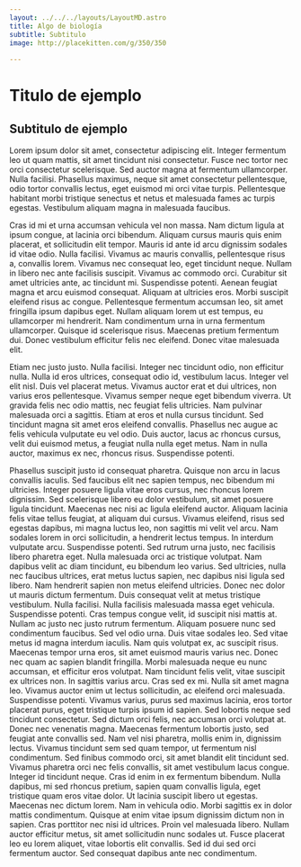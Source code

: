 ```yaml
---
layout: ../../../layouts/LayoutMD.astro
title: Algo de biología
subtitle: Subtitulo
image: http://placekitten.com/g/350/350
 
---
```

# Titulo de ejemplo

## Subtitulo de ejemplo
Lorem ipsum dolor sit amet, consectetur adipiscing elit. Integer fermentum leo ut quam mattis, sit amet tincidunt nisi consectetur. Fusce nec tortor nec orci consectetur scelerisque. Sed auctor magna at fermentum ullamcorper. Nulla facilisi. Phasellus maximus, neque sit amet consectetur pellentesque, odio tortor convallis lectus, eget euismod mi orci vitae turpis. Pellentesque habitant morbi tristique senectus et netus et malesuada fames ac turpis egestas. Vestibulum aliquam magna in malesuada faucibus. 

Cras id mi et urna accumsan vehicula vel non massa. Nam dictum ligula at ipsum congue, at lacinia orci bibendum. Aliquam cursus mauris quis enim placerat, et sollicitudin elit tempor. Mauris id ante id arcu dignissim sodales id vitae odio. Nulla facilisi. Vivamus ac mauris convallis, pellentesque risus a, convallis lorem. Vivamus nec consequat leo, eget tincidunt neque. Nullam in libero nec ante facilisis suscipit. Vivamus ac commodo orci. Curabitur sit amet ultricies ante, ac tincidunt mi. Suspendisse potenti. Aenean feugiat magna et arcu euismod consequat. Aliquam at ultricies eros. Morbi suscipit eleifend risus ac congue. Pellentesque fermentum accumsan leo, sit amet fringilla ipsum dapibus eget. Nullam aliquam lorem ut est tempus, eu ullamcorper mi hendrerit. Nam condimentum urna in urna fermentum ullamcorper. Quisque id scelerisque risus. Maecenas pretium fermentum dui. Donec vestibulum efficitur felis nec eleifend. Donec vitae malesuada elit. 

Etiam nec justo justo. Nulla facilisi. Integer nec tincidunt odio, non efficitur nulla. Nulla id eros ultrices, consequat odio id, vestibulum lacus. Integer vel elit nisl. Duis vel placerat metus. Vivamus auctor erat et dui ultrices, non varius eros pellentesque. Vivamus semper neque eget bibendum viverra. Ut gravida felis nec odio mattis, nec feugiat felis ultricies. Nam pulvinar malesuada orci a sagittis. Etiam at eros et nulla cursus tincidunt. Sed tincidunt magna sit amet eros eleifend convallis. Phasellus nec augue ac felis vehicula vulputate eu vel odio. Duis auctor, lacus ac rhoncus cursus, velit dui euismod metus, a feugiat nulla nulla eget metus. Nam in nulla auctor, maximus ex nec, rhoncus risus. Suspendisse potenti. 

Phasellus suscipit justo id consequat pharetra. Quisque non arcu in lacus convallis iaculis. Sed faucibus elit nec sapien tempus, nec bibendum mi ultricies. Integer posuere ligula vitae eros cursus, nec rhoncus lorem dignissim. Sed scelerisque libero eu dolor vestibulum, sit amet posuere ligula tincidunt. Maecenas nec nisi ac ligula eleifend auctor. Aliquam lacinia felis vitae tellus feugiat, at aliquam dui cursus. Vivamus eleifend, risus sed egestas dapibus, mi magna luctus leo, non sagittis mi velit vel arcu. Nam sodales lorem in orci sollicitudin, a hendrerit lectus tempus. In interdum vulputate arcu. Suspendisse potenti. Sed rutrum urna justo, nec facilisis libero pharetra eget. Nulla malesuada orci ac tristique volutpat. Nam dapibus velit ac diam tincidunt, eu bibendum leo varius. Sed ultricies, nulla nec faucibus ultrices, erat metus luctus sapien, nec dapibus nisi ligula sed libero. Nam hendrerit sapien non metus eleifend ultricies. Donec nec dolor ut mauris dictum fermentum. Duis consequat velit at metus tristique vestibulum. Nulla facilisi. Nulla facilisis malesuada massa eget vehicula. Suspendisse potenti. Cras tempus congue velit, id suscipit nisi mattis at. Nullam ac justo nec justo rutrum fermentum. Aliquam posuere nunc sed condimentum faucibus. Sed vel odio urna. Duis vitae sodales leo. Sed vitae metus id magna interdum iaculis. Nam quis volutpat ex, ac suscipit risus. Maecenas tempor urna eros, sit amet euismod mauris varius nec. Donec nec quam ac sapien blandit fringilla. Morbi malesuada neque eu nunc accumsan, et efficitur eros volutpat. Nam tincidunt felis velit, vitae suscipit ex ultrices non. In sagittis varius arcu. Cras sed ex mi. Nulla sit amet magna leo. Vivamus auctor enim ut lectus sollicitudin, ac eleifend orci malesuada. Suspendisse potenti. Vivamus varius, purus sed maximus lacinia, eros tortor placerat purus, eget tristique turpis ipsum id sapien. Sed lobortis neque sed tincidunt consectetur. Sed dictum orci felis, nec accumsan orci volutpat at. Donec nec venenatis magna. Maecenas fermentum lobortis justo, sed feugiat ante convallis sed. Nam vel nisi pharetra, mollis enim in, dignissim lectus. Vivamus tincidunt sem sed quam tempor, ut fermentum nisl condimentum. Sed finibus commodo orci, sit amet blandit elit tincidunt sed. Vivamus pharetra orci nec felis convallis, sit amet vestibulum lacus congue. Integer id tincidunt neque. Cras id enim in ex fermentum bibendum. Nulla dapibus, mi sed rhoncus pretium, sapien quam convallis ligula, eget tristique quam eros vitae dolor. Ut lacinia suscipit libero ut egestas. Maecenas nec dictum lorem. Nam in vehicula odio. Morbi sagittis ex in dolor mattis condimentum. Quisque at enim vitae ipsum dignissim dictum non in sapien. Cras porttitor nec nisi id ultrices. Proin vel malesuada libero. Nullam auctor efficitur metus, sit amet sollicitudin nunc sodales ut. Fusce placerat leo eu lorem aliquet, vitae lobortis elit convallis. Sed id dui sed orci fermentum auctor. Sed consequat dapibus ante nec condimentum.